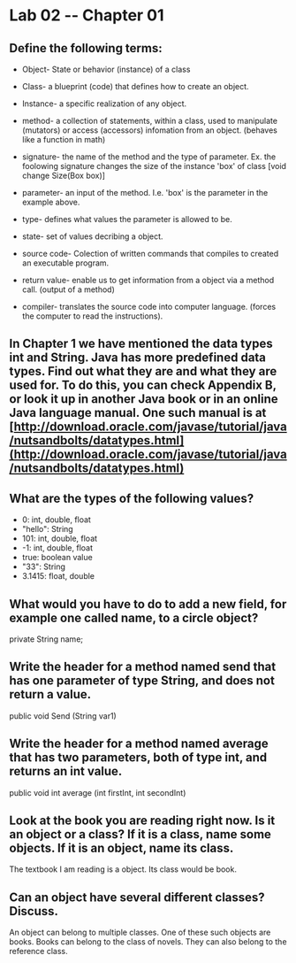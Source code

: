 # Lab 02 -- Chapter 01

## Define the following terms:

* Object- State or behavior (instance) of a class
 
* Class- a blueprint (code) that defines how to create an object.

* Instance- a specific realization of any object.
 
* method- a collection of statements, within a class, used to manipulate (mutators) or access (accessors) infomation from an object. (behaves like a function in math) 
 
* signature- the name of the method and the type of parameter. Ex. the foolowing signature changes the size of the instance 'box' of class   [void change Size(Box box)]
 
* parameter- an input of the method. I.e. 'box' is the parameter in the example above.
 
* type- defines what values the parameter is allowed to be.
 
* state- set of values decribing a object.
 
* source code- Colection of written commands that compiles to created an executable program.
 
* return value- enable us to get information from a object via a method call. (output of a method)
 
* compiler- translates the source code into computer language. (forces the computer to read the instructions).

## In Chapter 1 we have mentioned the data types int and String. Java has more predefined data types. Find out what they are and what they are used for. To do this, you can check Appendix B, or look it up in another Java book or in an online Java language manual. One such manual is at [http://download.oracle.com/javase/tutorial/java/nutsandbolts/datatypes.html](http://download.oracle.com/javase/tutorial/java/nutsandbolts/datatypes.html)

## What are the types of the following values?

* 0: int, double, float
* "hello": String
* 101: int, double, float
* -1: int, double, float
* true: boolean value
* "33": String
* 3.1415: float, double

## What would you have to do to add a new field, for example one called name, to a circle object?

private String name;

## Write the header for a method named send that has one parameter of type String, and does not return a value.
public void Send (String var1)

## Write the header for a method named average that has two parameters, both of type int, and returns an int value.
public void int average (int firstInt, int secondInt)

## Look at the book you are reading right now. Is it an object or a class? If it is a class, name some objects. If it is an object, name its class. 
The textbook I am reading is a object. Its class would be book.

## Can an object have several different classes? Discuss.
An object can belong to multiple classes. One of these such objects are books. Books can belong to the class of novels. They can also belong to the reference class.
